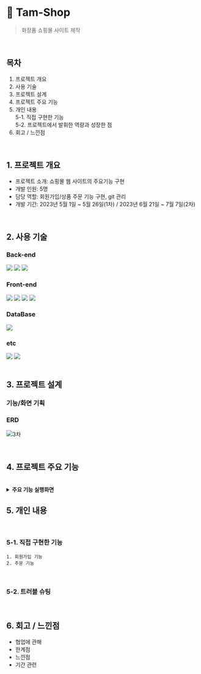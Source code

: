 # 📌 Tam-Shop
> 화장품 쇼핑몰 사이트 제작  

</br>

## 목차
1. 프로젝트 개요
2. 사용 기술
3. 프로젝트 설계
4. 프로젝트 주요 기능
5. 개인 내용<br>
   5-1. 직접 구현한 기능<br>
   5-2. 프로젝트에서 발휘한 역량과 성장한 점
6. 회고 / 느낀점
<br>

## 1. 프로젝트 개요
- 프로젝트 소개: 쇼핑몰 웹 사이트의 주요기능 구현
- 개발 인원: 5명
- 담당 역할: 회원가입/상품 주문 기능 구현, git 관리
- 개발 기간: 2023년 5월 1일 ~ 5월 26일(1차) / 2023년 6월 21일 ~ 7월 7일(2차)
<br>

## 2. 사용 기술

### Back-end
<div>
<img src="https://img.shields.io/badge/java-007396?style=for-the-badge&logo=OpenJDK&logoColor=white">
<img src="https://img.shields.io/badge/spring-6DB33F?style=for-the-badge&logo=spring&logoColor=white">
<img src="https://img.shields.io/badge/apache tomcat-F8DC75?style=for-the-badge&logo=apachetomcat&logoColor=white">
</div>

### Front-end
<div>
<img src="https://img.shields.io/badge/html5-E34F26?style=for-the-badge&logo=html5&logoColor=white">
<img src="https://img.shields.io/badge/css-1572B6?style=for-the-badge&logo=css3&logoColor=white">
<img src="https://img.shields.io/badge/javascript-F7DF1E?style=for-the-badge&logo=javascript&logoColor=black">
<img src="https://img.shields.io/badge/jquery-0769AD?style=for-the-badge&logo=jquery&logoColor=white">
</div>

### DataBase
<img src="https://img.shields.io/badge/oracle-F80000?style=for-the-badge&logo=oracle&logoColor=white">

### etc
<div>
<img src="https://img.shields.io/badge/eclipse-2C2255?style=for-the-badge&logo=eclipse&logoColor=white">
<img src="https://img.shields.io/badge/github-181717?style=for-the-badge&logo=github&logoColor=white">
</div>

<br>

## 3. 프로젝트 설계

### 기능/화면 기획

### ERD

![3차](https://github.com/ann99934/Tam-shop/assets/110450765/0b013045-3508-4df9-bb7f-f7bcd52b416e)

<br>

## 4. 프로젝트 주요 기능
<br>
<details>
<summary><b>주요 기능 실행화면</b></summary>
<div markdown="1">

#### 유저
- 회원가입
  ![1_회원가입](https://github.com/ann99934/Tam-shop/assets/110450765/547fe9c8-3e9a-4aaa-a56d-6d4e8297c6d8)

- 로그인
  ![2_유저로그인](https://github.com/ann99934/Tam-shop/assets/110450765/741995f0-1ced-4008-bc30-a5a6ecc8823c)

- 상품조회, 상품 상세조회
  ![3_상품조회_상세조회](https://github.com/ann99934/Tam-shop/assets/110450765/bcca7554-2ad6-432c-af61-1d28778b7e30)

- 장바구니 추가, 조회
  ![4_장바구니-추가](https://github.com/ann99934/Tam-shop/assets/110450765/101bdd35-76ba-4ace-9869-bcb9ec948519)

- 주문
  ![5_주문하기](https://github.com/ann99934/Tam-shop/assets/110450765/aa6dfa4f-f731-4152-887d-a60b31ff2cfb)

- 주문 목록/상세 확인/취소 처리
  ![6_주문목록_상세_취소](https://github.com/ann99934/Tam-shop/assets/110450765/172692d9-ce30-43f8-ba4a-94cd825cc68f)

- 회원 비밀번호 수정
  ![7_회원비번수정](https://github.com/ann99923/Tam-shop/assets/110450765/7b11e842-186b-4b9b-9c7d-c2de1fbe0b2e)

- 회원 탈퇴
  ![8_회원탈퇴](https://github.com/ann99923/Tam-shop/assets/110450765/a87eefb4-4618-4ceb-9bc9-5c28e5a4317b)


#### 관리자
- 로그인
  ![9_관리자로그인](https://github.com/ann99934/Tam-shop/assets/110450765/1e299df8-2dda-44f2-820c-48950fb7c960)

- 상품 등록/상품 목록 확인
  ![10_상품등록](https://github.com/ann99934/Tam-shop/assets/110450765/e087d0be-c18c-4dcc-a908-4dff642f6a42)

- 주문 조회/주문상태 변경/상태변경 확인
  ![11_주문목록](https://github.com/ann99934/Tam-shop/assets/110450765/126f44a7-6db5-4aaa-9639-7d8c7234465d)

- 유저 조회
  ![12_유저목록](https://github.com/ann99934/Tam-shop/assets/110450765/63852f2d-faca-418a-aef8-da152614b306)

</div>
</details>

## 5. 개인 내용
<br>

### 5-1. 직접 구현한 기능

	1. 회원가입 기능
    2. 주문 기능
<br>

### 5-2. 트러블 슈팅
<br>


## 6. 회고 / 느낀점
- 협업에 관해
- 한계점
- 느낀점
- 기간 관련
<br>
